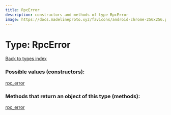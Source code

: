 ```yaml
---
title: RpcError
description: constructors and methods of type RpcError
image: https://docs.madelineproto.xyz/favicons/android-chrome-256x256.png
---
```

# Type: RpcError
[Back to types index](index.md)



### Possible values (constructors):

[rpc\_error](../constructors/rpc_error.md)  



### Methods that return an object of this type (methods):



[rpc\_error](../constructors/rpc_error.md)  

